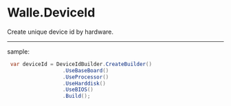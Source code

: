 # Walle.DeviceId

Create unique device id by hardware.

---

sample:

```csharp
 var deviceId = DeviceIdBuilder.CreateBuilder()
                  .UseBaseBoard()
                  .UseProcessor()
                  .UseHarddisk()
                  .UseBIOS()
                  .Build();
```

